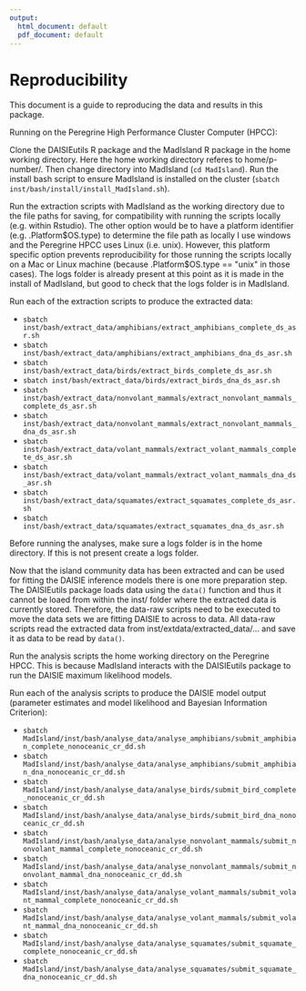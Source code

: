 ```yaml
---
output:
  html_document: default
  pdf_document: default
---
```

# Reproducibility

This document is a guide to reproducing the data and results in this package.

Running on the Peregrine High Performance Cluster Computer (HPCC):

Clone the DAISIEutils R package and the MadIsland R package in the home working
directory. Here the home working directory referes to home/p-number/. Then 
change directory into MadIsland (`cd MadIsland`). Run the install bash script
to ensure MadIsland is installed on the cluster (`sbatch inst/bash/install/install_MadIsland.sh`). 

Run the extraction scripts with MadIsland as the working directory due to the file paths for saving, for compatibility with running the scripts locally (e.g.
within Rstudio). The other option would be to have a platform identifier
(e.g. .Platform\$OS.type) to determine the file path as locally I use windows and
the Peregrine HPCC uses Linux (i.e. unix). However, this platform specific 
option prevents reproducibility for those running the scripts locally on a Mac 
or Linux machine (because .Platform$OS.type == "unix" in those cases). The logs
folder is already present at this point as it is made in the install of MadIsland, but good to check that the logs folder is in MadIsland. 

Run each of the extraction scripts to produce the extracted data:

  * `sbatch inst/bash/extract_data/amphibians/extract_amphibians_complete_ds_asr.sh`
  * `sbatch inst/bash/extract_data/amphibians/extract_amphibians_dna_ds_asr.sh`
  * `sbatch inst/bash/extract_data/birds/extract_birds_complete_ds_asr.sh`
  * `sbatch inst/bash/extract_data/birds/extract_birds_dna_ds_asr.sh`
  * `sbatch inst/bash/extract_data/nonvolant_mammals/extract_nonvolant_mammals_complete_ds_asr.sh`
  * `sbatch inst/bash/extract_data/nonvolant_mammals/extract_nonvolant_mammals_dna_ds_asr.sh`
  * `sbatch inst/bash/extract_data/volant_mammals/extract_volant_mammals_complete_ds_asr.sh`
  * `sbatch inst/bash/extract_data/volant_mammals/extract_volant_mammals_dna_ds_asr.sh`
  * `sbatch inst/bash/extract_data/squamates/extract_squamates_complete_ds_asr.sh`
  * `sbatch inst/bash/extract_data/squamates/extract_squamates_dna_ds_asr.sh`
  
Before running the analyses, make sure a logs folder is in the home directory. 
If this is not present create a logs folder.

Now that the island community data has been extracted and can be used for 
fitting the DAISIE inference models there is one more preparation step. The
DAISIEutils package loads data using the `data()` function and thus it cannot
be loaed from within the inst/ folder where the extracted data is currently 
stored. Therefore, the data-raw scripts need to be executed to move the data
sets we are fitting DAISIE to across to data. All data-raw scripts read the 
extracted data from inst/extdata/extracted_data/... and save it as data to be 
read by `data()`.

Run the analysis scripts the home working directory on the Peregrine HPCC. 
This is because MadIsland interacts with the DAISIEutils package to run the 
DAISIE maximum likelihood models.

Run each of the analysis scripts to produce the DAISIE model output (parameter
estimates and model likelihood and Bayesian Information Criterion):

  * `sbatch MadIsland/inst/bash/analyse_data/analyse_amphibians/submit_amphibian_complete_nonoceanic_cr_dd.sh`
  * `sbatch MadIsland/inst/bash/analyse_data/analyse_amphibians/submit_amphibian_dna_nonoceanic_cr_dd.sh`
  * `sbatch MadIsland/inst/bash/analyse_data/analyse_birds/submit_bird_complete_nonoceanic_cr_dd.sh`
  * `sbatch MadIsland/inst/bash/analyse_data/analyse_birds/submit_bird_dna_nonoceanic_cr_dd.sh`
  * `sbatch MadIsland/inst/bash/analyse_data/analyse_nonvolant_mammals/submit_nonvolant_mammal_complete_nonoceanic_cr_dd.sh`
  * `sbatch MadIsland/inst/bash/analyse_data/analyse_nonvolant_mammals/submit_nonvolant_mammal_dna_nonoceanic_cr_dd.sh`
  * `sbatch MadIsland/inst/bash/analyse_data/analyse_volant_mammals/submit_volant_mammal_complete_nonoceanic_cr_dd.sh`
  * `sbatch MadIsland/inst/bash/analyse_data/analyse_volant_mammals/submit_volant_mammal_dna_nonoceanic_cr_dd.sh`
  * `sbatch MadIsland/inst/bash/analyse_data/analyse_squamates/submit_squamate_complete_nonoceanic_cr_dd.sh`
  * `sbatch MadIsland/inst/bash/analyse_data/analyse_squamates/submit_squamate_dna_nonoceanic_cr_dd.sh`
  



